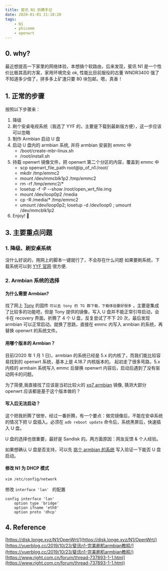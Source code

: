 ```yaml
---
title: 斐讯 N1 折腾手记
date: 2020-01-01 21:18:20
tags: 
    - N1
    - phicomm
    - openwrt
---
```


## 0. why?

最近想提高一下家里的网络体验，本想搞个软路由，后来发现，斐讯 N1 是一个性价比极其高的方案，家用环境完全 ok, 性能比目前服役的古董 WNDR3400 强了不知道多少倍了，拼多多上矿渣只要 80 块包邮。嗯，真香！

## 1. 正常的步骤

按照以下步骤来：  
1. 降级
2. 刷个安桌电视系统（我选了 YYF 的，主要是下载到最新版方便），这一步应该可以忽略
3. 制作 Armbian 启动 U 盘
4. 启动 U 盘内的 armbian 系统, 并将 armbian 安装到 emmc 中
    * /boot/create-mbr-linux.sh
    * /root/install.sh
5. 持载 openwrt 镜像文件，把 openwrt 第二个分区的内容，覆盖到 emmc 中
    * scp openwrt_file_path root@ip_of_n1:/root/
    * mkdir /tmp/emmc2
    * mount /dev/mmcblk1p2 /tmp/emmc2
    * rm -rf /tmp/emmc2/*
    * losetup -f -P --show /root/open_wrt_file.img
    * mount /dev/loop0p2 /media
    * cp -R /media/* /tmp/emmc2
    * umount /dev/loop0p2; losetup -d /dev/loop0 ; umount /dev/mmcblk1p2
6. Enjoy! 🎉

## 3. 主要重点问题

### 1. 降级、刷安桌系统
没什么好说的，用网上的脚本一键就行了，不会存在什么问题
如果要刷系统，下载系统可以到 [YYF 官网](http://www.yyfrom.com/cms/yyfrom/product/2019-11-29/164.html) 很方便.

### 2. Armbian 系统的选择

#### 为什么需要 Armbian?

找了网上 [Tony](https://www.youtube.com/channel/UCA3gvWwB9OvQEHuX8BOIazg) 的固件 `可以去 tony 的 TG 群下载，下载体验要好很多` ，主要是集成了比较多的功能吧，但是 Tony 提供的镜像，写入 U 盘并不能正常引导启动，会卡在 recovery 界面。折腾了 4 个 U 盘，反复尝试了不下 20 次，最后发现 armbian 可以正常启动。就换了思路，直接在 emmc 内写入 armbian 的系统，再替换 openwrt 的系统文件。

#### 用哪个版本的 Armbian？

目前(2020 年 1 月 1 日)，armbian 的系统已经是 5.x 的内核了，而我们能比较容易找到的 openwrt 系统，基本上是 4.18.7 内核版本的。
起初走了很多弯路，5.x 内核的 armbain 系统写入 emmc 后替换 openwrt 内容后，启动后遇到了没有驱动网卡的问题。

为了简便,我直接找了应该是当初比较火的 [xq7 armbian](https://www.right.com.cn/forum/thread-394823-1-1.html) 镜像, 猜测大部分 openwrt 应该都是基于这个版本做的？

#### 写入后无法启动？

这个把我折腾了很惨，经过一番折腾，有一个要点：做完镜像后，不能在安卓系统的情况下把 U 盘插入。必须在 `adb reboot update` 命令后，系统黑屏后，快速插入 U 盘。

U 盘的选择也很重要，最好是 Sandisk 的。两方面原因：网友反馈 & 个人经验。

如果想确认 U 盘是否支持，可以先 [挑个 armbian 的系统](https://disk.yandex.ru/d/pHxaRAs-tZiei) 写入验证一下能否 U 盘启动。

#### 修改 N1 为 DHCP 模式

```bash
vim /etc/config/network
```

修改 `interface 'lan' ` 的配置
```
config interface 'lan'
    option type 'bridge'
    option ifname 'eth0'
    option proto 'dhcp'
```

## 4. Reference
[https://disk.longe.xyz/N1/OpenWrt/](https://disk.longe.xyz/N1/OpenWrt/)
[https://yuerblog.cc/2019/10/23/斐讯n1-完美刷机armbian教程/](https://yuerblog.cc/2019/10/23/斐讯n1-完美刷机armbian教程/)
[https://www.right.com.cn/forum/thread-737893-1-1.html](https://www.right.com.cn/forum/thread-737893-1-1.html)






